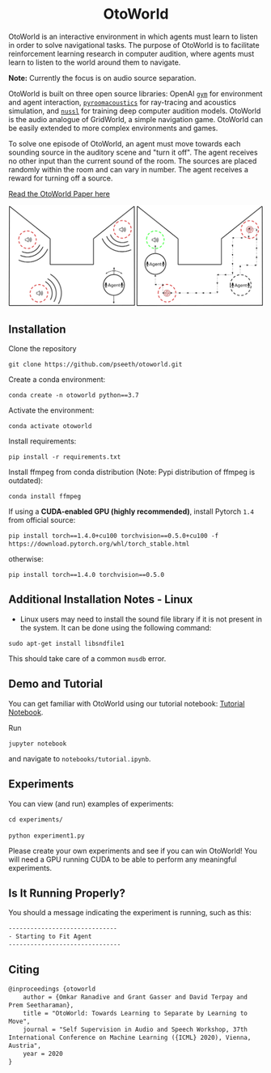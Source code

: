<h1 align="center">OtoWorld</h1>

OtoWorld is an interactive environment in which agents must learn to listen in order to solve navigational tasks. The purpose of OtoWorld is to facilitate reinforcement learning research in computer audition, where agents must learn to listen to the world around them to navigate. 

**Note:** Currently the focus is on audio source separation.

OtoWorld is built on three open source libraries: OpenAI [`gym`](https://gym.openai.com/) for environment and agent interaction, [`pyroomacoustics`](https://github.com/LCAV/pyroomacoustics) for ray-tracing and acoustics simulation, and [`nussl`](https://github.com/nussl/nussl) for training deep computer audition models. OtoWorld is the audio analogue of GridWorld, a simple navigation game. OtoWorld can be easily extended to more complex environments and games. 

To solve one episode of OtoWorld, an agent must move towards each sounding source in the auditory scene and "turn it off". The agent receives no other input than the current sound of the room. The sources are placed randomly within the room and can vary in number. The agent receives a reward for turning off a source. 

[Read the OtoWorld Paper here](https://arxiv.org/abs/2007.06123)
<br>


![OtoWorld Environment](otoworld.png)


## Installation 
Clone the repository
```
git clone https://github.com/pseeth/otoworld.git
```
Create a conda environment: 
```
conda create -n otoworld python==3.7
``` 
Activate the environment:
```
conda activate otoworld
```
Install requirements:
```
pip install -r requirements.txt
```
Install ffmpeg from conda distribution (Note: Pypi distribution of ffmpeg is outdated):
```
conda install ffmpeg
```
If using a **CUDA-enabled GPU (highly recommended)**, install Pytorch `1.4` from official source:  
```
pip install torch==1.4.0+cu100 torchvision==0.5.0+cu100 -f https://download.pytorch.org/whl/torch_stable.html
```
otherwise: 
```
pip install torch==1.4.0 torchvision==0.5.0
```

## Additional Installation Notes - Linux
* Linux users may need to install the sound file library if it is not present in the system. It can be done using the following command: 
```
sudo apt-get install libsndfile1
```

This should take care of a common `musdb` error.

## Demo and Tutorial 
You can get familiar with OtoWorld using our tutorial notebook: [Tutorial Notebook](https://github.com/pseeth/otoworld/blob/master/notebooks/tutorial.ipynb).

Run 
```
jupyter notebook
``` 
and navigate to `notebooks/tutorial.ipynb`.

## Experiments
You can view (and run) examples of experiments:
```
cd experiments/

python experiment1.py
```

Please create your own experiments and see if you can win OtoWorld! You will need a GPU running CUDA to be able to perform any meaningful experiments. 

## Is It Running Properly?
You should a message indicating the experiment is running, such as this:
```
------------------------------ 
- Starting to Fit Agent
------------------------------- 
```

## Citing
```
@inproceedings {otoworld
    author = {Omkar Ranadive and Grant Gasser and David Terpay and Prem Seetharaman},
    title = "OtoWorld: Towards Learning to Separate by Learning to Move",
    journal = "Self Supervision in Audio and Speech Workshop, 37th International Conference on Machine Learning ({ICML} 2020), Vienna, Austria",
    year = 2020
}
```
